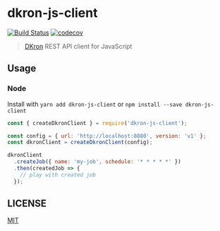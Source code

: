 # dkron-js-client

[![Build Status](https://travis-ci.org/Leadformance/dkron-js-client.svg?branch=master)](https://travis-ci.org/Leadformance/dkron-js-client)
[![codecov](https://codecov.io/gh/Leadformance/dkron-js-client/branch/master/graph/badge.svg)](https://codecov.io/gh/Leadformance/dkron-js-client)

> [DKron](https://dkron.io) REST API client for JavaScript

## Usage

### Node

Install with `yarn add dkron-js-client` or `npm install --save dkron-js-client`

```js
const { createDkronClient } = require('dkron-js-client');

const config = { url: 'http://localhost:8080', version: 'v1' };
const dkronClient = createDkronClient(config);

dkronClient
  .createJob({ name: 'my-job', schedule: '* * * * *' })
  .then(createdJob => {
    // play with created job
  });
```

## LICENSE

[MIT](LICENSE)
